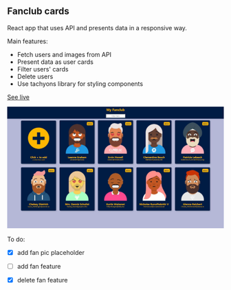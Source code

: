 ## Fanclub cards

React app that uses API and presents data in a responsive way.   

Main features:
- Fetch users and images from API
- Present data as user cards
- Filter users' cards
- Delete users
- Use tachyons library for styling components

[See live](https://miloszcwen.github.io/fans/)

![App screenshot](/public/fans.jpg)

To do:
- [x] add fan pic placeholder
- [ ] add fan feature
- [x] delete fan feature


